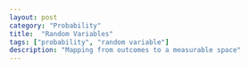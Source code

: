 ```yaml
---
layout: post
category: "Probability"
title:  "Random Variables"
tags: ["probability", "random variable"]
description: "Mapping from outcomes to a measurable space"
---
```

